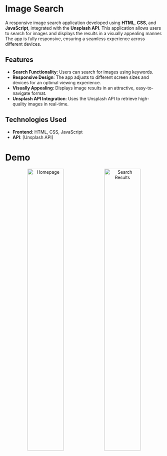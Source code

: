 # Image Search

A responsive image search application developed using **HTML**, **CSS**, and **JavaScript**, integrated with the **Unsplash API**. This application allows users to search for images and displays the results in a visually appealing manner. The app is fully responsive, ensuring a seamless experience across different devices.

## Features

- **Search Functionality**: Users can search for images using keywords.
- **Responsive Design**: The app adjusts to different screen sizes and devices for an optimal viewing experience.
- **Visually Appealing**: Displays image results in an attractive, easy-to-navigate format.
- **Unsplash API Integration**: Uses the Unsplash API to retrieve high-quality images in real-time.

## Technologies Used

- **Frontend**: HTML, CSS, JavaScript
- **API**: [Unsplash API]
  
# Demo
<div align="center">
  <img src="Screenshot%20(176).png" alt="Homepage" width="48%">
  <img src="Screenshot%20(177).png" alt="Search Results" width="48%">
</div>



